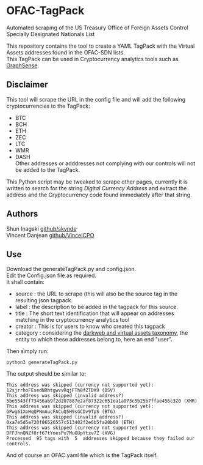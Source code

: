# OFAC-TagPack
Automated scraping of the US Treasury Office of Foreign Assets Control  
Specially Designated Nationals List

This repository contains the tool to create a YAML TagPack with the Virtual Assets addresses found in the OFAC-SDN lists.  
This TagPack can be used in Cryptocurrency analytics tools such as [GraphSense](https://github.com/graphsense/graphsense-tagpacks).

## Disclaimer
This tool will scrape the URL in the config file and will add the following cryptocurrencies to the TagPack:
- BTC
- BCH
- ETH
- ZEC
- LTC
- WMR
- DASH  
Other addresses or adddresses not complying with our controls will not be added to the TagPack. 

This Python script may be tweaked to scrape other pages, currently it is written to search for the string *Digital Currency Address* and extract the address and the Cryptocurrency code found immediately after that string.

## Authors
Shun Inagaki
[github/skynde](https://github.com/skynde)  
Vincent Danjean
[github/VinceICPO](https://github.com/VinceICPO)

## Use
Download the generateTagPack.py and config.json.  
Edit the Config.json file as required.  
It shall contain:
- source : the URL to scrape (this will also be the source tag in the resulting json tagpack.  
- label : the description to be added in the tagpack for this source.  
- title : The short text identification that will appear on addresses matching in the cryptocurrency analytics tool
- creator : This is for users to know who created this tagpack
- category : considering the [darkweb and virtual assets taxonomy](https://github.com/INTERPOL-Innovation-Centre/DW-VA-Taxonomy), the entity to which these addresses belong to, here an end "user".

Then simply run:
```
python3 generateTagPack.py
```
The output should be similar to:
```
This address was skipped (currency not supported yet): 12sjrrhoFEsedNRhtgwvvRqjFTh8fZTDX9 (BSV)
This address was skipped (invalid address?) 5be5543ff73456ab9f2d207887e2af87322c651ea1a873c5b25b7ffae456c320 (XMR)
This address was skipped (currency not supported yet): GPwg61XoHqQPNmAucFACuQ5H9sGCDv9TpS (BTG)
This address was skipped (invalid address?) 0xa7e5d5a720f06526557c513402f2e6b5fa20b00 (ETH)
This address was skipped (currency not supported yet): DFFJhnQNZf8rf67tYnesPu7MuGUpYtzv7Z (XVG)
Processed  95 tags with  5  addresses skipped because they failed our controls.
```
And of course an OFAC.yaml file which is the TagPack itself.

